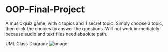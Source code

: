 # OOP-Final-Project
A music quiz game, with 4 topics and 1 secret topic. Simply choose a topic, then click the choices to answer the questions.
Will not work immediately because audio and text files need absolute path.

UML Class Diagram:
![image](https://github.com/BrandonSalimTheHuman/OOP-Final-Project/assets/114371928/c8f5acf0-a27a-4558-ae2b-545479315b84)
